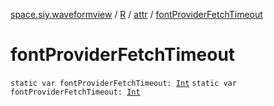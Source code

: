[space.siy.waveformview](../../index.md) / [R](../index.md) / [attr](index.md) / [fontProviderFetchTimeout](./font-provider-fetch-timeout.md)

# fontProviderFetchTimeout

`static var fontProviderFetchTimeout: `[`Int`](https://kotlinlang.org/api/latest/jvm/stdlib/kotlin/-int/index.html)
`static var fontProviderFetchTimeout: `[`Int`](https://kotlinlang.org/api/latest/jvm/stdlib/kotlin/-int/index.html)